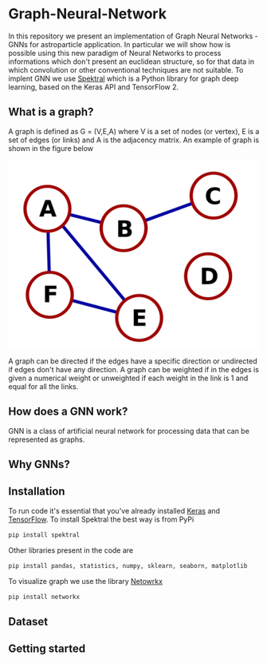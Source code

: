 # Graph-Neural-Network
In this repository we present an implementation of Graph Neural Networks - GNNs for astroparticle application. In particular we will show how is possible using this new paradigm of Neural Networks to process informations which don't present an euclidean structure, so for that data in which convolution or other conventional techniques are not suitable. 
To implent GNN we use [Spektral](https://github.com/danielegrattarola/spektral#readme) which is a Python library for graph deep learning, based on the Keras API and TensorFlow 2. 

## What is a graph?

A graph is defined as G = (V,E,A) where V is a set of nodes (or vertex), E is a set of edges (or links) and A is the adjacency matrix. An example of graph is shown in the figure below

![Example of graph](./images/graph.png)

A graph can be directed if the edges have a specific direction or undirected if edges don't have any direction. 
A graph can be weighted if in the edges is given a numerical weight or unweighted if each weight in the link is 1 and equal for all the links. 

## How does a GNN work?

GNN is a class of artificial neural network for processing data that can be represented as graphs.


## Why GNNs?



## Installation 

To run code it's essential that you've already installed [Keras](https://github.com/keras-team/keras) and [TensorFlow](https://github.com/tensorflow/tensorflow). To install Spektral the best way is from PyPi

```python
pip install spektral
```
Other libraries present in the code are 

```python
pip install pandas, statistics, numpy, sklearn, seaborn, matplotlib
```

To visualize graph we use the library [Netowrkx](https://github.com/networkx/networkx)

```python
pip install networkx
```

## Dataset

## Getting started 


